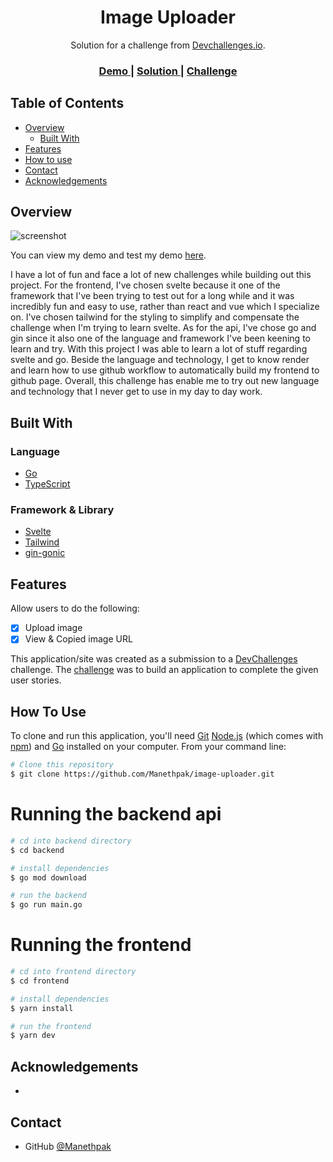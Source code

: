 <h1 align="center">Image Uploader</h1>

<div align="center">
   Solution for a challenge from  <a href="http://devchallenges.io" target="_blank">Devchallenges.io</a>.
</div>

<div align="center">
  <h3>
    <a href="https://image-uploader.manethpak.live">
      Demo
    </a>
    <span> | </span>
    <a href="https://devchallenges.io/solutions/hN5CuVaxEoCyE6vJx2og">
      Solution
    </a>
    <span> | </span>
    <a href="https://devchallenges.io/challenges/O2iGT9yBd6xZBrOcVirx">
      Challenge
    </a>
  </h3>
</div>

<!-- TABLE OF CONTENTS -->

## Table of Contents

- [Overview](#overview)
  - [Built With](#built-with)
- [Features](#features)
- [How to use](#how-to-use)
- [Contact](#contact)
- [Acknowledgements](#acknowledgements)

<!-- OVERVIEW -->

## Overview

![screenshot](https://go-server-p05m.onrender.com/public/image-uploader.png)

You can view my demo and test my demo [here](https://image-uploader.manethpak.live).

I have a lot of fun and face a lot of new challenges while building out this project. For the frontend, I've chosen svelte because it one of the framework that I've been trying to test out for a long while and it was incredibly fun and easy to use, rather than react and vue which I specialize on. I've chosen tailwind for the styling to simplify and compensate the challenge when I'm trying to learn svelte. As for the api, I've chose go and gin since it also one of the language and framework I've been keening to learn and try. With this project I was able to learn a lot of stuff regarding svelte and go. Beside the language and technology, I get to know render and learn how to use github workflow to automatically build my frontend to github page. Overall, this challenge has enable me to try out new language and technology that I never get to use in my day to day work.

## Built With

### Language

- [Go](https://golang.org/)
- [TypeScript](https://www.typescriptlang.org/)

### Framework & Library

- [Svelte](https://svelte.dev/)
- [Tailwind](https://tailwindcss.com/)
- [gin-gonic](https://gin-gonic.com/)

## Features

Allow users to do the following:

- [x] Upload image
- [x] View & Copied image URL

This application/site was created as a submission to a [DevChallenges](https://devchallenges.io/challenges) challenge. The [challenge](https://devchallenges.io/challenges/O2iGT9yBd6xZBrOcVirx) was to build an application to complete the given user stories.

## How To Use

To clone and run this application, you'll need [Git](https://git-scm.com) [Node.js](https://nodejs.org/en/download/) (which comes with [npm](http://npmjs.com)) and [Go](https://golang.org) installed on your computer. From your command line:

```bash
# Clone this repository
$ git clone https://github.com/Manethpak/image-uploader.git
```

# Running the backend api

```bash
# cd into backend directory
$ cd backend

# install dependencies
$ go mod download

# run the backend
$ go run main.go
```

# Running the frontend

```bash
# cd into frontend directory
$ cd frontend

# install dependencies
$ yarn install

# run the frontend
$ yarn dev
```

## Acknowledgements

-

## Contact

<!-- - Website [your-website.com](https://{your-web-site-link}) -->

- GitHub [@Manethpak](https://github.com/Manethpak)
<!-- - Twitter [@your-twitter](https://{twitter.com/your-username}) -->

